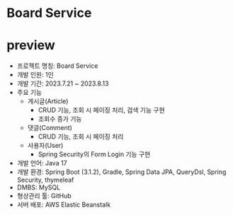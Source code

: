 # Board Service

# preview

- 프로젝트 명칭: Board Service
- 개발 인원: 1인
- 개발 기간: 2023.7.21 ~ 2023.8.13
- 주요 기능
    - 게시글(Article)
        - CRUD 기능, 조회 시 페이징 처리, 검색 기능 구현
        - 조회수 증가 기능
    - 댓글(Comment)
        - CRUD 기능, 조회 시 페이징 처리
    - 사용자(User)
        - Spring Security의 Form Login 기능 구현
- 개발 언어: Java 17
- 개발 환경: Spring Boot (3.1.2), Gradle, Spring Data JPA, QueryDsl, Spring Security, thymeleaf
- DMBS: MySQL
- 형상관리 툴: GitHub
- 서버 배포: AWS Elastic Beanstalk
